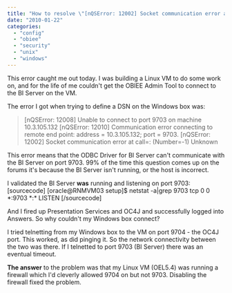 ```yaml
---
title: "How to resolve \"[nQSError: 12002] Socket communication error at call=: (Number=-1) Unknown\""
date: "2010-01-22"
categories: 
  - "config"
  - "obiee"
  - "security"
  - "unix"
  - "windows"
---
```


This error caught me out today. I was building a Linux VM to do some work on, and for the life of me couldn't get the OBIEE Admin Tool to connect to the BI Server on the VM.

The error I got when trying to define a DSN on the Windows box was:

> \[nQSError: 12008\] Unable to connect to port 9703 on machine 10.3.105.132 \[nQSError: 12010\] Communication error connecting to remote end point: address = 10.3.105.132; port = 9703. \[nQSError: 12002\] Socket communication error at call=: (Number=-1) Unknown

This error means that the ODBC Driver for BI Server can't communicate with the BI Server on port 9703. 99% of the time this question comes up on the forums it's because the BI Server isn't running, or the host is incorrect.

I validated the BI Server **was** running and listening on port 9703: \[sourcecode\] \[oracle@RNMVM03 setup\]$ netstat -a|grep 9703 tcp 0 0 \*:9703 \*:\* LISTEN \[/sourcecode\]

And I fired up Presentation Services and OC4J and successfully logged into Answers. So why couldn't my Windows box connect?

I tried telnetting from my Windows box to the VM on port 9704 - the OC4J port. This worked, as did pinging it. So the network connectivity between the two was there. If I telnetted to port 9703 (BI Server) there was an eventual timeout.

**The answer** to the problem was that my Linux VM (OEL5.4) was running a firewall which I'd cleverly allowed 9704 on but not 9703. Disabling the firewall fixed the problem.
